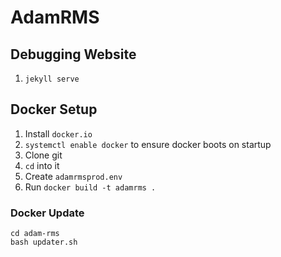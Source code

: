 # AdamRMS

## Debugging Website

1. `jekyll serve`

## Docker Setup

1. Install `docker.io`
1. `systemctl enable docker` to ensure docker boots on startup
1. Clone git
1. `cd` into it
1. Create `adamrmsprod.env` 
1. Run `docker build -t adamrms .`

### Docker Update

```
cd adam-rms
bash updater.sh
```